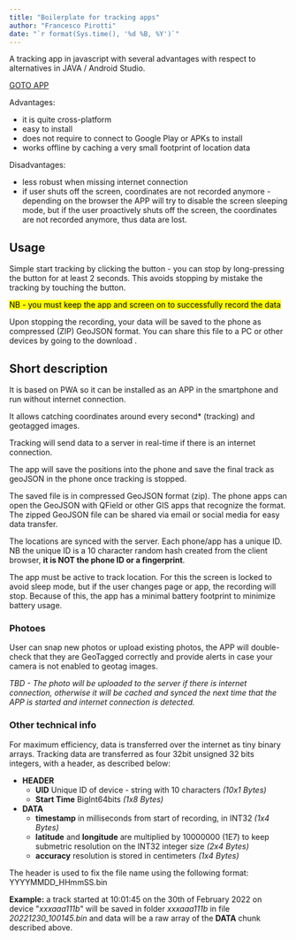 ```yaml
---
title: "Boilerplate for tracking apps"
author: "Francesco Pirotti" 
date: "`r format(Sys.time(), '%d %B, %Y')`"
---
```


 

A tracking app in javascript with several advantages with 
respect to alternatives in JAVA / Android Studio.

[GOTO APP]("https://www.cirgeo.unipd.it/varcities/index.html")

Advantages:

 - it is quite cross-platform
 - easy to install
 - does not require to connect to Google Play or APKs to install
 - works offline by caching a very small footprint of location data

Disadvantages:

 - less robust when missing internet connection
 - if user shuts off the screen, coordinates 
are not recorded anymore - depending on the 
browser the APP will try to disable the  screen sleeping
mode, but if the user proactively shuts off the screen,
the coordinates are not recorded anymore, thus data
are lost. 


## Usage

Simple start tracking by clicking the button - you can 
stop by long-pressing the button for at least 2 seconds. This
avoids stopping by mistake the tracking by touching the button.

<mark>NB - you must keep the app and screen on to successfully 
record the data</mark>

Upon stopping the recording, your data will be saved to the phone as
compressed (ZIP) GeoJSON format. You can share this file to 
a PC or other devices by going to the download .

## Short description

It is based on PWA so it can be installed as an APP in the smartphone 
and run without internet connection.

It allows catching coordinates around every second* (tracking) 
and geotagged images.

Tracking will send data to a server 
in real-time 
if there is an internet connection.

The app will save the positions into the  phone and save the final track 
as geoJSON in the phone once tracking is stopped. 

The saved file is in compressed GeoJSON format (zip). 
The phone apps can open the GeoJSON with QField or other
GIS apps that recognize the format. The zipped GeoJSON file can be shared 
via email or social media for easy data transfer. 

The locations are synced with the server. Each phone/app 
has a unique ID. NB the unique ID is 
a 10 character random hash created from the client 
browser, **it is NOT the phone ID or a fingerprint**.

The app must be active to track location. 
For this the screen is locked to avoid sleep mode,
but if the user changes page or app, the recording will stop.
Because of this, the app has a minimal battery footprint to 
minimize battery usage.

### Photoes

User can snap new photos or upload existing photos,
the APP will double-check that they are GeoTagged correctly
and provide alerts in case your camera is not enabled to 
geotag images.

_TBD - The photo will be uploaded to the server if there is
internet connection, otherwise it will be cached and synced 
the next time that the APP is started and internet connection
is detected._

### Other technical info

For maximum efficiency, data is transferred over the internet
as tiny binary arrays. Tracking data are transferred as four
32bit  unsigned 32 bits integers, with a header, as described below:

- **HEADER**
  - **UID** Unique ID of device - string with 10 characters _(10x1 Bytes)_
  - **Start Time** BigInt64bits _(1x8 Bytes)_
- **DATA**
  - **timestamp** in milliseconds  from start of recording, in INT32 _(1x4 Bytes)_
  - **latitude** and **longitude** are multiplied by 10000000 (1E7) to 
  keep submetric resolution on the INT32 integer size _(2x4 Bytes)_
  - **accuracy** resolution is stored in centimeters  _(1x4 Bytes)_

The header is used to fix the file name using
the following format: 
YYYYMMDD_HHmmSS.bin 

**Example:** 
a track started at 10:01:45 
on the 30th of February 2022 
on device "_xxxaaa111b_" will 
be saved in folder _xxxaaa111b_
in file 
_20221230_100145.bin_ and data will be a raw array of the **DATA**
chunk described above.
